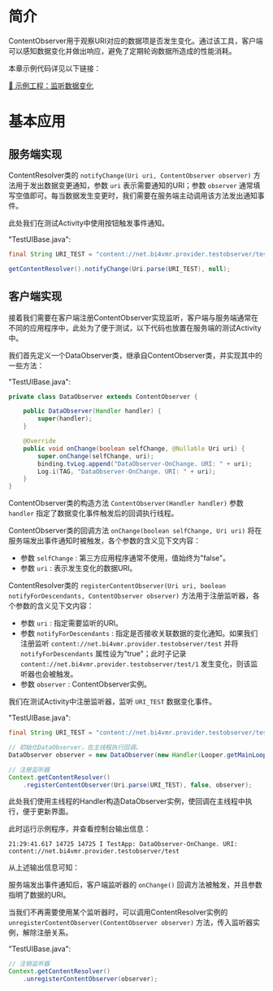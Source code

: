# 简介
ContentObserver用于观察URI对应的数据项是否发生变化。通过该工具，客户端可以感知数据变化并做出响应，避免了定期轮询数据所造成的性能消耗。

本章示例代码详见以下链接：

[🔗 示例工程：监听数据变化 ](https://github.com/BI4VMR/Study-Android/tree/master/M04_System/C04_ContentProvider/S05_DataObserver)

# 基本应用
## 服务端实现
ContentResolver类的 `notifyChange(Uri uri, ContentObserver observer)` 方法用于发出数据变更通知，参数 `uri` 表示需要通知的URI；参数 `observer` 通常填写空值即可。每当数据发生变更时，我们需要在服务端主动调用该方法发出通知事件。

此处我们在测试Activity中使用按钮触发事件通知。

"TestUIBase.java":

```java
final String URI_TEST = "content://net.bi4vmr.provider.testobserver/test";

getContentResolver().notifyChange(Uri.parse(URI_TEST), null);
```

## 客户端实现
接着我们需要在客户端注册ContentObserver实现监听，客户端与服务端通常在不同的应用程序中，此处为了便于测试，以下代码也放置在服务端的测试Activity中。

我们首先定义一个DataObserver类，继承自ContentObserver类，并实现其中的一些方法：

"TestUIBase.java":

```java
private class DataObserver extends ContentObserver {

    public DataObserver(Handler handler) {
        super(handler);
    }

    @Override
    public void onChange(boolean selfChange, @Nullable Uri uri) {
        super.onChange(selfChange, uri);
        binding.tvLog.append("DataObserver-OnChange. URI: " + uri);
        Log.i(TAG, "DataObserver-OnChange. URI: " + uri);
    }
}
```

ContentObserver类的构造方法 `ContentObserver(Handler handler)` 参数 `handler` 指定了数据变化事件触发后的回调执行线程。

ContentObserver类的回调方法 `onChange(boolean selfChange, Uri uri)` 将在服务端发出事件通知时被触发，各个参数的含义见下文内容：

- 参数 `selfChange` : 第三方应用程序通常不使用，值始终为"false"。
- 参数 `uri` : 表示发生变化的数据URI。

ContentResolver类的 `registerContentObserver(Uri uri, boolean notifyForDescendants, ContentObserver observer)` 方法用于注册监听器，各个参数的含义见下文内容：

- 参数 `uri` : 指定需要监听的URI。
- 参数 `notifyForDescendants` : 指定是否接收关联数据的变化通知。如果我们注册监听 `content://net.bi4vmr.provider.testobserver/test` 并将 `notifyForDescendants` 属性设为"true"；此时子记录 `content://net.bi4vmr.provider.testobserver/test/1` 发生变化，则该监听器也会被触发。
- 参数 `observer` : ContentObserver实例。

我们在测试Activity中注册监听器，监听 `URI_TEST` 数据变化事件。

"TestUIBase.java":

```java
final String URI_TEST = "content://net.bi4vmr.provider.testobserver/test";

// 初始化DataObserver，在主线程执行回调。
DataObserver observer = new DataObserver(new Handler(Looper.getMainLooper()));

// 注册监听器
Context.getContentResolver()
    .registerContentObserver(Uri.parse(URI_TEST), false, observer);
```

此处我们使用主线程的Handler构造DataObserver实例，使回调在主线程中执行，便于更新界面。

此时运行示例程序，并查看控制台输出信息：

```text
21:29:41.617 14725 14725 I TestApp: DataObserver-OnChange. URI: content://net.bi4vmr.provider.testobserver/test
```

从上述输出信息可知：

服务端发出事件通知后，客户端监听器的 `onChange()` 回调方法被触发，并且参数指明了数据的URI。

当我们不再需要使用某个监听器时，可以调用ContentResolver实例的 `unregisterContentObserver(ContentObserver observer)` 方法，传入监听器实例，解除注册关系。

"TestUIBase.java":

```java
// 注销监听器
Context.getContentResolver()
    .unregisterContentObserver(observer);
```
